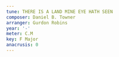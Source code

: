 ```yaml
---
tune: THERE IS A LAND MINE EYE HATH SEEN
composer: Daniel B. Towner
arranger: Gurdon Robins
year: '-'
meter: C.M
key: F Major
anacrusis: 0
---
```

